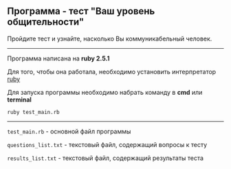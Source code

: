 

## Программа - тест "Ваш уровень общительности"

Пройдите тест и узнайте, насколько Вы коммуникабельный человек.

----------------------------------------------------------------------------

Программа написана на __ruby 2.5.1__

Для того, чтобы она работала, необходимо установить интерпрeтатор 
[ruby](https://www.ruby-lang.org/en/news/2018/03/28/ruby-2-5-1-released)

Для запуска программы необходимо набрать команду в __cmd__ или __terminal__

`ruby test_main.rb`

----------------------------------------------------------------------------

`test_main.rb` - основной файл программы

`questions_list.txt` - текстовый файл, содержащий вопросы к тесту

`results_list.txt` - текстовый файл, содержащий результаты теста